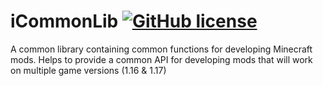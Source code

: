 # iCommonLib [![GitHub license](https://img.shields.io/github/license/IsaiahMC/iCommonLib)](https://github.com/IsaiahMC/iCommonLib/blob/master/LICENCE)

A common library containing common functions for developing Minecraft mods. Helps to provide a common API for developing mods that will work on multiple game versions (1.16 & 1.17)
